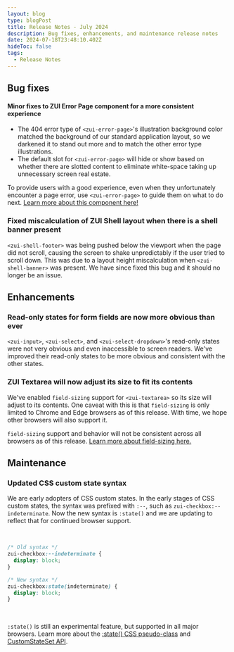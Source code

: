 ```yaml
---
layout: blog
type: blogPost
title: Release Notes - July 2024
description: Bug fixes, enhancements, and maintenance release notes
date: 2024-07-18T23:48:10.402Z
hideToc: false
tags:
  - Release Notes
---
```

## Bug fixes

#### Minor fixes to ZUI Error Page component for a more consistent experience

* The 404 error type of `<zui-error-page>`'s illustration background color matched the background of our standard application layout, so we darkened it to stand out more and to match the other error type illustrations.
* The default slot for `<zui-error-page>` will hide or show based on whether there are slotted content to eliminate white-space taking up unnecessary screen real estate.

<docs-note>To provide users with a good experience, even when they unfortunately encounter a page error, use `<zui-error-page>` to guide them on what to do next. [Learn more about this component here!](/design-system/components/error-pages/)</docs-note>

<docs-spacer size="small"></docs-spacer>

### Fixed miscalculation of ZUI Shell layout when there is a shell banner present

`<zui-shell-footer>` was being pushed below the viewport when the page did not scroll, causing the screen to shake unpredictably if the user tried to scroll down. This was due to a layout height miscalculation when `<zui-shell-banner>` was present. We have since fixed this bug and it should no longer be an issue.

<docs-spacer></docs-spacer>

## Enhancements

### Read-only states for form fields are now more obvious than ever

`<zui-input>`, `<zui-select>`, and `<zui-select-dropdown>`'s read-only states were not very obvious and even inaccessible to screen readers. We've improved their read-only states to be more obvious and consistent with the other states.

<docs-spacer size="small"></docs-spacer>

### ZUI Textarea will now adjust its size to fit its contents

We've enabled `field-sizing` support for `<zui-textarea>` so its size will adjust to its contents. One caveat with this is that `field-sizing` is only limited to Chrome and Edge browsers as of this release. With time, we hope other browsers will also support it.

<docs-note>`field-sizing` support and behavior will not be consistent across all browsers as of this release. [Learn more about field-sizing here.](https://developer.mozilla.org/en-US/docs/Web/CSS/field-sizing)</docs-note>

<docs-spacer></docs-spacer>

## Maintenance

### Updated CSS custom state syntax

We are early adopters of CSS custom states. In the early stages of CSS custom states, the syntax was prefixed with `:--`, such as `zui-checkbox:--indeterminate`. Now the new syntax is `:state()` and we are updating to reflect that for continued browser support.

<br>

```css
/* Old syntax */
zui-checkbox:--indeterminate {
  display: block;
}

/* New syntax */
zui-checkbox:state(indeterminate) {
  display: block;
}
```

<br>

<docs-note>`:state()` is still an experimental feature, but supported in all major browsers. Learn more about the [:state() CSS pseudo-class](https://developer.mozilla.org/en-US/docs/Web/CSS/:state) and [CustomStateSet API](https://developer.mozilla.org/en-US/docs/Web/API/CustomStateSet).</docs-note>